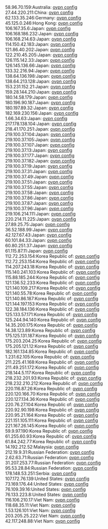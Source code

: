 58.96.70.159:Australia: [ovpn config](vpn/58_96_70_159.ovpn)  
27.44.220.211:China: [ovpn config](vpn/27_44_220_211.ovpn)  
62.133.35.246:Germany: [ovpn config](vpn/62_133_35_246.ovpn)  
45.125.0.246:Hong Kong: [ovpn config](vpn/45_125_0_246.ovpn)  
106.167.35.6:Japan: [ovpn config](vpn/106_167_35_6.ovpn)  
106.168.186.232:Japan: [ovpn config](vpn/106_168_186_232.ovpn)  
106.168.214.63:Japan: [ovpn config](vpn/106_168_214_63.ovpn)  
114.150.42.183:Japan: [ovpn config](vpn/114_150_42_183.ovpn)  
121.86.40.202:Japan: [ovpn config](vpn/121_86_40_202.ovpn)  
122.210.45.205:Japan: [ovpn config](vpn/122_210_45_205.ovpn)  
126.115.142.33:Japan: [ovpn config](vpn/126_115_142_33.ovpn)  
126.145.136.66:Japan: [ovpn config](vpn/126_145_136_66.ovpn)  
133.32.216.94:Japan: [ovpn config](vpn/133_32_216_94.ovpn)  
138.64.136.198:Japan: [ovpn config](vpn/138_64_136_198.ovpn)  
138.64.213.128:Japan: [ovpn config](vpn/138_64_213_128.ovpn)  
153.231.152.21:Japan: [ovpn config](vpn/153_231_152_21.ovpn)  
159.28.144.210:Japan: [ovpn config](vpn/159_28_144_210.ovpn)  
180.14.58.179:Japan: [ovpn config](vpn/180_14_58_179.ovpn)  
180.196.90.187:Japan: [ovpn config](vpn/180_196_90_187.ovpn)  
180.197.89.32:Japan: [ovpn config](vpn/180_197_89_32.ovpn)  
182.169.230.156:Japan: [ovpn config](vpn/182_169_230_156.ovpn)  
1.66.34.63:Japan: [ovpn config](vpn/1_66_34_63.ovpn)  
217.178.138.104:Japan: [ovpn config](vpn/217_178_138_104.ovpn)  
218.41.170.251:Japan: [ovpn config](vpn/218_41_170_251.ovpn)  
219.100.37.104:Japan: [ovpn config](vpn/219_100_37_104.ovpn)  
219.100.37.105:Japan: [ovpn config](vpn/219_100_37_105.ovpn)  
219.100.37.107:Japan: [ovpn config](vpn/219_100_37_107.ovpn)  
219.100.37.13:Japan: [ovpn config](vpn/219_100_37_13.ovpn)  
219.100.37.177:Japan: [ovpn config](vpn/219_100_37_177.ovpn)  
219.100.37.182:Japan: [ovpn config](vpn/219_100_37_182.ovpn)  
219.100.37.19:Japan: [ovpn config](vpn/219_100_37_19.ovpn)  
219.100.37.31:Japan: [ovpn config](vpn/219_100_37_31.ovpn)  
219.100.37.49:Japan: [ovpn config](vpn/219_100_37_49.ovpn)  
219.100.37.51:Japan: [ovpn config](vpn/219_100_37_51.ovpn)  
219.100.37.55:Japan: [ovpn config](vpn/219_100_37_55.ovpn)  
219.100.37.58:Japan: [ovpn config](vpn/219_100_37_58.ovpn)  
219.100.37.86:Japan: [ovpn config](vpn/219_100_37_86.ovpn)  
219.100.37.87:Japan: [ovpn config](vpn/219_100_37_87.ovpn)  
219.100.37.96:Japan: [ovpn config](vpn/219_100_37_96.ovpn)  
219.106.214.111:Japan: [ovpn config](vpn/219_106_214_111.ovpn)  
220.214.11.225:Japan: [ovpn config](vpn/220_214_11_225.ovpn)  
27.89.25.75:Japan: [ovpn config](vpn/27_89_25_75.ovpn)  
36.52.188.99:Japan: [ovpn config](vpn/36_52_188_99.ovpn)  
42.127.67.43:Japan: [ovpn config](vpn/42_127_67_43.ovpn)  
60.101.84.33:Japan: [ovpn config](vpn/60_101_84_33.ovpn)  
60.80.251.37:Japan: [ovpn config](vpn/60_80_251_37.ovpn)  
61.115.87.11:Japan: [ovpn config](vpn/61_115_87_11.ovpn)  
112.72.253.154:Korea Republic of: [ovpn config](vpn/112_72_253_154.ovpn)  
112.72.253.154:Korea Republic of: [ovpn config](vpn/112_72_253_154.ovpn)  
114.207.243.18:Korea Republic of: [ovpn config](vpn/114_207_243_18.ovpn)  
115.140.241.103:Korea Republic of: [ovpn config](vpn/115_140_241_103.ovpn)  
115.88.185.244:Korea Republic of: [ovpn config](vpn/115_88_185_244.ovpn)  
121.136.52.233:Korea Republic of: [ovpn config](vpn/121_136_52_233.ovpn)  
121.140.109.217:Korea Republic of: [ovpn config](vpn/121_140_109_217.ovpn)  
121.140.55.78:Korea Republic of: [ovpn config](vpn/121_140_55_78.ovpn)  
121.140.86.187:Korea Republic of: [ovpn config](vpn/121_140_86_187.ovpn)  
121.144.197.153:Korea Republic of: [ovpn config](vpn/121_144_197_153.ovpn)  
122.38.184.136:Korea Republic of: [ovpn config](vpn/122_38_184_136.ovpn)  
125.133.57.171:Korea Republic of: [ovpn config](vpn/125_133_57_171.ovpn)  
125.244.94.140:Korea Republic of: [ovpn config](vpn/125_244_94_140.ovpn)  
14.35.200.175:Korea Republic of: [ovpn config](vpn/14_35_200_175.ovpn)  
14.38.123.89:Korea Republic of: [ovpn config](vpn/14_38_123_89.ovpn)  
175.125.131.187:Korea Republic of: [ovpn config](vpn/175_125_131_187.ovpn)  
175.203.204.25:Korea Republic of: [ovpn config](vpn/175_203_204_25.ovpn)  
175.205.121.12:Korea Republic of: [ovpn config](vpn/175_205_121_12.ovpn)  
182.161.134.85:Korea Republic of: [ovpn config](vpn/182_161_134_85.ovpn)  
1.231.62.105:Korea Republic of: [ovpn config](vpn/1_231_62_105.ovpn)  
211.225.41.168:Korea Republic of: [ovpn config](vpn/211_225_41_168.ovpn)  
211.49.251.172:Korea Republic of: [ovpn config](vpn/211_49_251_172.ovpn)  
218.144.5.117:Korea Republic of: [ovpn config](vpn/218_144_5_117.ovpn)  
218.232.201.93:Korea Republic of: [ovpn config](vpn/218_232_201_93.ovpn)  
218.232.210.212:Korea Republic of: [ovpn config](vpn/218_232_210_212.ovpn)  
220.116.87.26:Korea Republic of: [ovpn config](vpn/220_116_87_26.ovpn)  
220.120.166.70:Korea Republic of: [ovpn config](vpn/220_120_166_70.ovpn)  
220.127.134.36:Korea Republic of: [ovpn config](vpn/220_127_134_36.ovpn)  
220.76.27.104:Korea Republic of: [ovpn config](vpn/220_76_27_104.ovpn)  
220.92.90.198:Korea Republic of: [ovpn config](vpn/220_92_90_198.ovpn)  
220.95.21.164:Korea Republic of: [ovpn config](vpn/220_95_21_164.ovpn)  
221.151.105.111:Korea Republic of: [ovpn config](vpn/221_151_105_111.ovpn)  
221.167.26.145:Korea Republic of: [ovpn config](vpn/221_167_26_145.ovpn)  
59.9.97.190:Korea Republic of: [ovpn config](vpn/59_9_97_190.ovpn)  
61.255.60.93:Korea Republic of: [ovpn config](vpn/61_255_60_93.ovpn)  
61.84.242.77:Korea Republic of: [ovpn config](vpn/61_84_242_77.ovpn)  
14.192.212.52:Malaysia: [ovpn config](vpn/14_192_212_52.ovpn)  
212.19.9.31:Russian Federation: [ovpn config](vpn/212_19_9_31.ovpn)  
2.62.63.71:Russian Federation: [ovpn config](vpn/2_62_63_71.ovpn)  
31.207.253.77:Russian Federation: [ovpn config](vpn/31_207_253_77.ovpn)  
95.53.28.84:Russian Federation: [ovpn config](vpn/95_53_28_84.ovpn)  
178.148.53.251:Serbia: [ovpn config](vpn/178_148_53_251.ovpn)  
107.172.76.139:United States: [ovpn config](vpn/107_172_76_139.ovpn)  
73.169.176.44:United States: [ovpn config](vpn/73_169_176_44.ovpn)  
76.109.39.16:United States: [ovpn config](vpn/76_109_39_16.ovpn)  
76.133.223.8:United States: [ovpn config](vpn/76_133_223_8.ovpn)  
116.106.210.17:Viet Nam: [ovpn config](vpn/116_106_210_17.ovpn)  
118.68.35.11:Viet Nam: [ovpn config](vpn/118_68_35_11.ovpn)  
1.53.126.101:Viet Nam: [ovpn config](vpn/1_53_126_101.ovpn)  
203.205.25.222:Viet Nam: [ovpn config](vpn/203_205_25_222.ovpn)  
42.117.248.88:Viet Nam: [ovpn config](vpn/42_117_248_88.ovpn)  
